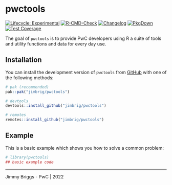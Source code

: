 
<!-- README.md is generated from README.Rmd. Please edit that file -->

# pwctools

<!-- badges: start -->
[![Lifecycle: Experimental](https://img.shields.io/badge/lifecycle-experimental-orange.svg)](https://lifecycle.r-lib.org/articles/stages.html#experimental)
[![R-CMD-Check](https://github.com/jimbrig/pwctools/actions/workflows/R-CMD-check.yaml/badge.svg)](https://github.com/jimbrig/pwctools/actions/workflows/R-CMD-check.yaml)
[![Changelog](https://github.com/jimbrig/pwctools/actions/workflows/git-cliff.yml/badge.svg)](https://github.com/jimbrig/pwctools/actions/workflows/git-cliff.yml)
[![PkgDown](https://github.com/jimbrig/pwctools/actions/workflows/pkgdown.yaml/badge.svg)](https://github.com/jimbrig/pwctools/actions/workflows/pkgdown.yaml)
[![Test Coverage](https://codecov.io/gh/jimbrig/pwctools/branch/main/graph/badge.svg)](https://app.codecov.io/gh/jimbrig/pwctools?branch=main)
<!-- badges: end -->

The goal of `pwctools` is to provide PwC developers using R a suite of
tools and utility functions and data for every day use.

## Installation

You can install the development version of `pwctools` from
[GitHub](https://github.com/) with one of the following methods:

``` r
# pak (recommended)
pak::pak("jimbrig/pwctools")

# devtools
devtools::install_github("jimbrig/pwctools")

# remotes
remotes::install_github("jimbrig/pwctools")
```

## Example

This is a basic example which shows you how to solve a common problem:

``` r
# library(pwctools)
## basic example code
```

------------------------------------------------------------------------

Jimmy Briggs - PwC \| 2022
